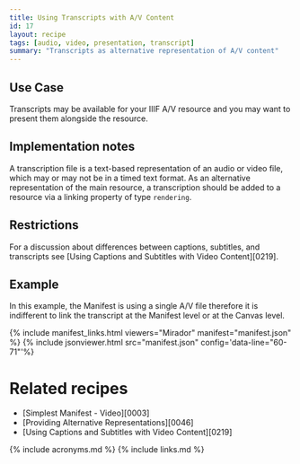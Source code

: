 ```yaml
---
title: Using Transcripts with A/V Content
id: 17
layout: recipe
tags: [audio, video, presentation, transcript]
summary: "Transcripts as alternative representation of A/V content"
---
```



## Use Case

Transcripts may be available for your IIIF A/V resource and you may want to present them alongside the resource.

## Implementation notes

A transcription file is a text-based representation of an audio or video file, which may or may not be in a timed text format. As an alternative representation of the main resource, a transcription should be added to a resource via a linking property of type `rendering`.

## Restrictions

For a discussion about differences between captions, subtitles, and transcripts see [Using Captions and Subtitles with Video Content][0219].

## Example

In this example, the Manifest is using a single A/V file therefore it is indifferent to link the transcript at the Manifest level or at the Canvas level.

{% include manifest_links.html viewers="Mirador" manifest="manifest.json" %}
{% include jsonviewer.html src="manifest.json" config='data-line="60-71"'%}

# Related recipes

- [Simplest Manifest - Video][0003]
- [Providing Alternative Representations][0046]
- [Using Captions and Subtitles with Video Content][0219]

{% include acronyms.md %}
{% include links.md %}

